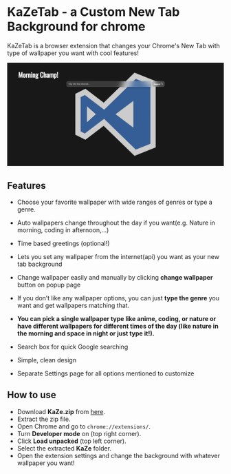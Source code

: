 # KaZeTab - a Custom New Tab Background for chrome
KaZeTab is a browser extension that changes your Chrome's New Tab  with type of wallpaper you want with cool features!

 
![alt text](<Screenshot 2025-10-01 051825.png>)


## Features
- Choose your favorite wallpaper with wide ranges of genres or type a genre.
- Auto wallpapers change throughout the day if you want(e.g. Nature in morning, coding in afternoon,...)
- Time based greetings (optional!)
- Lets you set any wallpaper from the internet(api) you want as your new tab background 

- Change wallpaper easily and manually by clicking **change wallpaper** button
on popup page
- If you don’t like any wallpaper options, you can just **type the genre** you want and get wallpapers matching that.

- **You can pick a single wallpaper type like anime, coding, or nature or have different wallpapers for different times of the day (like nature in the morning and space in night or just type it!).**
- Search box for quick Google searching

- Simple, clean design
- Separate Settings page for all options mentioned to customize

## How to use
-  Download **KaZe.zip** from [here](https://github.com/bbheemara/KaZeTab/releases/tag/1.0.1).
-  Extract the zip file.
-  Open Chrome and go to `chrome://extensions/`.
-  Turn **Developer mode** on (top right corner).
-  Click **Load unpacked** (top left corner).
-  Select the extracted **KaZe** folder.
-  Open the extension settings and change the background with whatever wallpaper you want!
